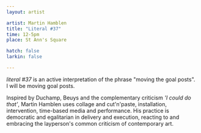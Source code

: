 ```yaml
---
layout: artist

artist: Martin Hamblen
title: "Literal #37"
time: 12-5pm
place: St Ann's Square

hatch: false
larkin: false

---
```


*literal #37* is an active interpretation of the phrase "moving the goal posts".  
I will be moving goal posts.    

Inspired by Duchamp, Beuys and the complementary criticism *'I could do that'*, Martin Hamblen uses collage and cut'n'paste, installation, intervention, time-based media and performance. His practice is democratic and egalitarian in delivery and execution, reacting to and embracing the layperson's common criticism of contemporary art. 